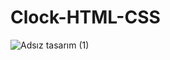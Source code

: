 # Clock-HTML-CSS
![Adsız tasarım (1)](https://github.com/Batuhanbyr/Clock-HTML-CSS/assets/95686987/9ed488bd-acf8-4ac7-9b5a-57d55d2035d6)
